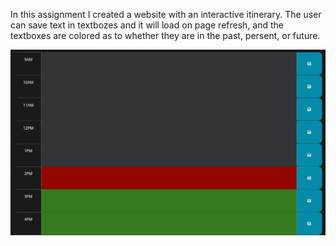In this assignment I created a website with an interactive itinerary. The user can save text in textbozes and it will load on page refresh, and the textboxes are colored as to whether they are in the past, persent, or future.

![Alt text](image.png)